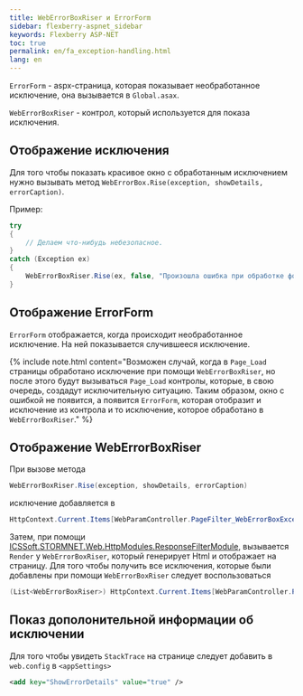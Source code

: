 ```yaml
---
title: WebErrorBoxRiser и ErrorForm
sidebar: flexberry-aspnet_sidebar
keywords: Flexberry ASP-NET
toc: true
permalink: en/fa_exception-handling.html
lang: en
---
```


`ErrorForm` - aspx-страница, которая показывает необработанное исключение, она вызывается в `Global.asax`.

`WebErrorBoxRiser` - контрол, который используется для показа исключения.

## Отображение исключения

Для того чтобы показать красивое окно с обработанным исключением нужно вызывать метод `WebErrorBox.Rise(exception, showDetails, errorCaption)`.

Пример:

```csharp
try
{
    // Делаем что-нибудь небезопасное.
}
catch (Exception ex)
{
    WebErrorBoxRiser.Rise(ex, false, "Произошла ошибка при обработке формы");
}
```

## Отображение ErrorForm

`ErrorForm` отображается, когда происходит необработанное исключение. На ней показывается случившееся исключение.

{% include note.html content="Возможен случай, когда в `Page_Load` страницы обработано исключение при помощи `WebErrorBoxRiser`, но после этого будут вызываться `Page_Load` контролы, которые, в свою очередь, создадут исключительную ситуацию. Таким образом, окно с ошибкой не появится, а появится `ErrorForm`, которая отобразит и исключение из контрола и то исключение, которое обработано в `WebErrorBoxRiser`." %}

## Отображение WebErrorBoxRiser

При вызове метода 

```csharp
WebErrorBoxRiser.Rise(exception, showDetails, errorCaption)
```
исключение добавляется в

```csharp
HttpContext.Current.Items[WebParamController.PageFilter_WebErrorBoxExceptions]
```

Затем, при помощи [ICSSoft.STORMNET.Web.HttpModules.ResponseFilterModule](fa_response-filter-module.html), вызывается `Render` у `WebErrorBoxRiser`, который генерирует Html и отображает на страницу.
Для того чтобы получить все исключения, которые были добавлены при помощи `WebErrorBoxRiser` следует воспользоваться

```csharp
(List<WebErrorBoxRiser>) HttpContext.Current.Items[WebParamController.PageFilter_WebErrorBoxExceptions];
```

## Показ дополонительной информации об исключении

Для того чтобы увидеть `StackTrace` на странице следует добавить в `web.config` в `<appSettings>`

```xml
<add key="ShowErrorDetails" value="true" />
```

